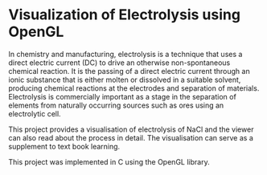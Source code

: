 # Visualization of Electrolysis using OpenGL

In chemistry and manufacturing, electrolysis is a technique that uses a direct electric current (DC) to drive an otherwise non-spontaneous chemical reaction. It is the passing of a direct electric current through an ionic substance that is either molten or dissolved in a suitable solvent, producing chemical reactions at the electrodes and separation of materials. Electrolysis is commercially important as a stage in the separation of elements from naturally occurring sources such as ores using an electrolytic cell. 

This project provides a visualisation of electrolysis of NaCl and the viewer can also read about the process in detail. The visualisation can serve as a supplement to text book learning.

This project was implemented in C using the OpenGL library.
